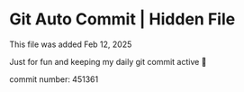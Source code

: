 # Git Auto Commit | Hidden File

This file was added Feb 12, 2025

Just for fun and keeping my daily git commit active 🤪

commit number: 451361
